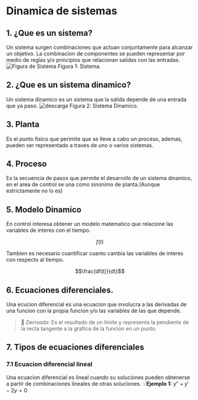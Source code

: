 # Dinamica de sistemas
##  1. ¿Que es un sistema?
Un sistema surgen combinaciones que actuan conjuntamente para alcanzar un objetivo. La combinacion de componentes se pueden representar por medio de reglas y/o principios que relacionan salidas con las entradas.
![Figura de Sistema ](https://github.com/user-attachments/assets/f010e959-f77a-43a0-b8ee-59d92361eef4)
Figura 1: Sistema.
## 2. ¿Que es un sistema dinamico?
Un sistema dinamico es un sistema que la salida depende de una entrada que ya paso.
![descarga](https://github.com/user-attachments/assets/488cec1a-7ca9-4ba1-a56b-8509b3ef9aeb)
Figura 2: Sistema Dinamico.
## 3. Planta
Es el punto fisico que perimite que se lleve a cabo un proceso, ademas, pueden ser representado a traves de uno o varios sistemas.
## 4. Proceso
Es la secuencia de pasos que permite el desarrollo de un sistema dinamico, en el area de control se una como sinonimo de planta.(Aunque estrictamente no lo es)
## 5. Modelo Dinamico
En control interesa obtener un modelo matematico que relacione las variables de interes con el tiempo.

$$f(t)$$

Tambien es necesario cuantificar cuanto cambia las variables de interes con respecto al tiempo.

$$\frac{df(t)}{dt}$$
## 6. Ecuaciones diferenciales.
Una ecucion diferencial es una ecuacion que involucra a las derivadas de una funcion con la propia funcion y/o las variables de las que depende.
>🔑 *Derivada:* Es el resultado de un limite y representa la pendiente de la recta tangente a la grafica de la funcion en un punto.
## 7. Tipos de ecuaciones diferenciales
### 7.1 Ecuacion diferencial lineal
Una ecuacion diferencial es lineal cuando su soluciones pueden obtenerse a partir de combinaciones lineales de otras soluciones.
💡**Ejemplo 1:** $y''+y'-2y=0$
